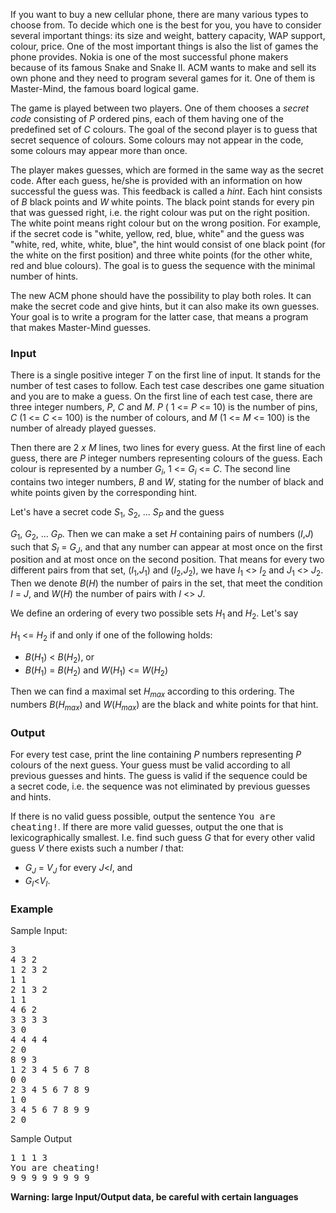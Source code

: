 <p>
If you want to buy a&nbsp;new cellular phone, there are many various types to
choose from. To decide which one is the best for you, you have to consider
several important things: its size and weight, battery capacity, WAP support,
colour, price. One of the most important things is also the list of games the
phone provides. Nokia is one of the most successful phone makers because of
its famous Snake and Snake&nbsp;II. ACM wants to make and sell its own phone and
they need to program several games for it. One of them is Master-Mind, the
famous board logical game.

</p><p>
The game is played between two players. One of them chooses a&nbsp;<em>secret code</em>
consisting of <var>P</var>&nbsp;ordered pins, each of them having one of the predefined set of
<var>C</var>&nbsp;colours. The goal of the second player is to guess that secret sequence of
colours. Some colours may not appear in the code, some colours may appear more
than once.

</p><p>
The player makes guesses, which are formed in the same way as the secret
code. After each guess, he/she is provided with an&nbsp;information on how
successful the guess was. This feedback is called a&nbsp;<em>hint</em>. Each hint
consists of <var>B</var> black points and <var>W</var> white points. The black point stands for
every pin that was guessed right, i.e. the right colour was put on the right
position. The white point means right colour but on the wrong position. For
example, if the secret code is "white, yellow, red, blue, white" and the
guess was "white, red, white, white, blue", the hint would consist of one
black point (for the white on the first position) and three white points
(for the other white, red and blue colours). The goal is to guess the
sequence with the minimal number of hints.

</p><p>
The new ACM phone should have the possibility to play both roles. It can make
the secret code and give hints, but it can also make its own guesses. Your
goal is to write a&nbsp;program for the latter case, that means a&nbsp;program that
makes Master-Mind guesses.

</p><p>
</p><h3>Input</h3>

<p>
There is a&nbsp;single positive integer <var>T</var> on the first line of input. It stands
for the number of test cases to follow. Each test case describes one game
situation and you are to make a&nbsp;guess. On the first line of each test case,
there are three integer numbers, <var>P</var>, <var>C</var> and <var>M</var>. <var>P</var> (
1 &lt;= <var>P</var> &lt;= 10) is
the number of pins, <var>C</var> (1 &lt;= <var>C</var> &lt;= 100) is the number of colours, and <var>M</var> 
(1 &lt;= <var>M</var> &lt;= 100) is the number of already played guesses.

</p><p>
Then there are 2 <var>x M</var> lines, two lines for every guess. At the first line of
each guess, there are <var>P</var> integer numbers representing colours of the guess.
Each colour is represented by a&nbsp;number <var>G</var><sub><var>i</var></sub>, 
1 &lt;= <var>G</var><sub><var>i</var></sub> &lt;= <var>C</var>. The second
line contains two integer numbers, <var>B</var> and <var>W</var>, stating for the number of
black and white points given by the corresponding hint.

</p><p>
Let's have a&nbsp;secret code 
<var>S</var><sub>1</sub>, <var>S</var><sub>2</sub>, ... <var>S</var><sub><var>P</var></sub> and the guess

<var>G</var><sub>1</sub>, <var>G</var><sub>2</sub>, ... <var>G</var><sub><var>P</var></sub>. Then we can make a&nbsp;set <var>H</var> containing pairs of numbers
(<var>I</var>,<var>J</var>) such that <var>S</var><sub><var>I</var></sub> = <var>G</var><sub><var>J</var></sub>, and that any number can appear at most once on
the first position and at most once on the second position. That means for
every two different pairs from that set, (<var>I</var><sub>1</sub>,<var>J</var><sub>1</sub>) and (<var>I</var><sub>2</sub>,<var>J</var><sub>2</sub>), we
have 
<var>I</var><sub>1</sub> &lt;&gt; <var>I</var><sub>2</sub> and 
<var>J</var><sub>1</sub> &lt;&gt; <var>J</var><sub>2</sub>. Then we denote <var>B</var>(<var>H</var>) the number of
pairs in the set, that meet the condition <var>I</var> = <var>J</var>, and <var>W</var>(<var>H</var>) the number of
pairs with <var>I</var> &lt;&gt; <var>J</var>.

</p><p>
We define an&nbsp;ordering of every two possible sets <var>H</var><sub>1</sub> and <var>H</var><sub>2</sub>. Let's say

<var>H</var><sub>1</sub> &lt;= <var>H</var><sub>2</sub> if and only if one of the following holds:
</p><div align="left">
<ul>
<li>
<var>B</var>(<var>H</var><sub>1</sub>) &lt; <var>B</var>(<var>H</var><sub>2</sub>), or
</li><li>
<var>B</var>(<var>H</var><sub>1</sub>)  =  <var>B</var>(<var>H</var><sub>2</sub>) and 
<var>W</var>(<var>H</var><sub>1</sub>) &lt;= <var>W</var>(<var>H</var><sub>2</sub>)</li></ul></div><p>Then we can find a&nbsp;maximal set <var>H</var><sub><var>max</var></sub> according to this ordering. The
numbers 
<var>B</var>(<var>H</var><sub><var>max</var></sub>) and 
<var>W</var>(<var>H</var><sub><var>max</var></sub>) are the black and white points for that
hint.

</p><p>
</p><h3>Output</h3>

<p>
For every test case, print the line containing <var>P</var> numbers representing <var>P</var> 
colours of the next guess. Your guess must be valid according to all previous
guesses and hints. The guess is valid if the sequence could be a&nbsp;secret code,
i.e. the sequence was not eliminated by previous guesses and hints.

</p><p>
If there is no valid guess possible, output the sentence
<tt>You are cheating!</tt>. If there are more valid guesses, output the one
that is lexicographically smallest. I.e. find such guess <var>G</var> that for every
other valid guess <var>V</var> there exists such a&nbsp;number <var>I</var> that:
</p><div align="left">
<ul>
<li><var>G</var><sub><var>J</var></sub> = <var>V</var><sub><var>J</var></sub> for every <var>J</var>&lt;<var>I</var>, and
</li><li><var>G</var><sub><var>I</var></sub>&lt;<var>V</var><sub><var>I</var></sub>.
</li></ul></div>
<h3>Example</h3>
<p>Sample Input:</p>

<pre><tt>3
4 3 2
1 2 3 2
1 1
2 1 3 2
1 1
4 6 2
3 3 3 3
3 0
4 4 4 4
2 0
8 9 3
1 2 3 4 5 6 7 8
0 0
2 3 4 5 6 7 8 9
1 0
3 4 5 6 7 8 9 9
2 0
</tt></pre>

<p>Sample Output</p>

<pre><tt>1 1 1 3
You are cheating!
9 9 9 9 9 9 9 9
</tt></pre>
<b>Warning: large Input/Output data, be careful with certain languages</b>